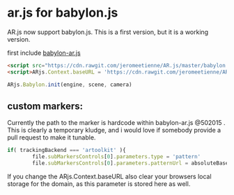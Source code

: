 # ar.js for babylon.js

AR.js now support babylon.js. This is a first version, but it is a working version. 

first include [babylon-ar.js](https://github.com/jeromeetienne/AR.js/tree/master/babylon.js/build/babylon-ar.js)

```html
<script src="https://cdn.rawgit.com/jeromeetienne/AR.js/master/babylon.js/build/babylon-ar.js"></script>
<script>ARjs.Context.baseURL = 'https://cdn.rawgit.com/jeromeetienne/AR.js/master/three.js/'</script> 
```

```javascript
ARjs.Babylon.init(engine, scene, camera)
```

## custom markers:
Currently the path to the marker is hardcode within babylon-ar.js @502015 .
This is clearly a temporary kludge, and i would love if somebody provide a pull request to make it tunable.
```javascript
if( trackingBackend === 'artoolkit' ){
		file.subMarkersControls[0].parameters.type = 'pattern'
		file.subMarkersControls[0].parameters.patternUrl = absoluteBaseURL + 'hiro.patt'
```
If you change the ARjs.Context.baseURL also clear your browsers local storage for the domain, as this parameter is stored here as well.
